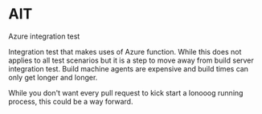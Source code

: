 # AIT

Azure integration test


Integration test that makes uses of Azure function. While this does not applies to all test scenarios but it is a step to move away from build server integration test. Build machine agents are expensive and build times can only get longer and longer. 

While you don't want every pull request to kick start a lonooog running process, this could be a way forward.

